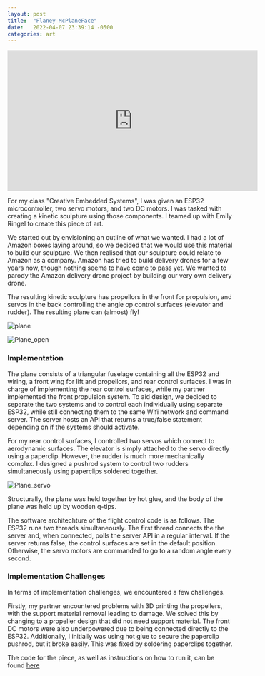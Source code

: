 ```yaml
---
layout: post
title:  "Planey McPlaneFace"
date:   2022-04-07 23:39:14 -0500
categories: art
---
```


<iframe width="560" height="315" src="https://www.youtube.com/embed/5N8ggmoUmLg" title="YouTube video player" frameborder="0" allow="accelerometer; autoplay; clipboard-write; encrypted-media; gyroscope; picture-in-picture" allowfullscreen></iframe>

For my class "Creative Embedded Systems", I was given an ESP32 microcontroller, two servo motors, and two DC motors. I was tasked with creating a kinetic sculpture using those components. I teamed up with Emily Ringel to create this piece of art.

We started out by envisioning an outline of what we wanted. I had a lot of Amazon boxes laying around, so we decided that we would use this material to build our sculpture. We then realised that our sculpture could relate to Amazon as a company. Amazon has tried to build delivery drones for a few years now, though nothing seems to have come to pass yet. We wanted to parody the Amazon delivery drone project by building our very own delivery drone.

The resulting kinetic sculpture has propellors in the front for propulsion, and servos in the back controlling the angle op control surfaces (elevator and rudder). The resulting plane can (almost) fly!

![plane](https://miro.medium.com/max/700/1*UWeiESU62Dr3_E9IWOIZ4Q.jpeg)

![Plane_open](https://miro.medium.com/max/700/1*4DswH9LDBM2T4CO9fM4QPw.jpeg)

### Implementation
The plane consists of a triangular fuselage containing all the ESP32 and wiring, a front wing for lift and propellors, and rear control surfaces. I was in charge of implementing the rear control surfaces, while my partner implemented the front propulsion system. To aid design, we decided to separate the two systems and to control each individually using separate ESP32, while still connecting them to the same Wifi network and command server. The server hosts an API that returns a true/false statement depending on if the systems should activate.

For my rear control surfaces, I controlled two servos which connect to aerodynamic surfaces. The elevator is simply attached to the servo directly using a paperclip. However, the rudder is much more mechanically complex. I designed a pushrod system to control two rudders simultaneously using paperclips soldered together.

![Plane_servo](https://lh3.googleusercontent.com/o61oSMelymStLY6HNdS1g5CialysszR1DW95Ql_QuhDoKGVmuFVxYvtb9xy86UeBQojGaqZcmXlO_nMjNTm4goRdwV6-zMPqWjkvlQ_6Ux97xtLn0kPCThyEfp1fty6GEH_m4RRg9hg_aUK9SBVfgdElqv6r0zy7s8EJWNDRpMAmDwAAqSGa3FSuMGuxuJvrvmAqg6KjKKuPgWHguz6NEZapwLVIwmbMuGogRlNAHXZU8wC8oP7ZgPC1vFG17ehaHmvf2pAVYcwOgXyjdyf9M4unMKPd5naXW4mXJ3dwGkTAatjqflma6dviGztLDjZN9xmwNCwtTCB5nFsAYLmlJaFkR8mivgLQhi6mVlqqKJ80qn7XfSeZWfYrZQQ5cW4-n0Vf3UL7qx6O-qFdC3-Pn2JA9KJoGD2EZoZ4IFbH8CbNxNViWeCK0hjHq82__YZip-UGtG33lZ3VtVuY7VrJRTSPFtMhMqIfGWN-U66R0Ou-urcvpLyenrWoMix5qGSTFLK-WIijr7VHOMxB5Gg36hRT9xWsY3UjZGPspSbYJoqwBos6GlZJst5FPmh3GaFGD4mxZtTwFKBeNe18fmsj_OfFUBmBqCl3Yj4WWCXJh4Qa-Fbw4Mgc4-y1vGW9zS2yUauTPZsrY39xcEiIqtTLDtiWuJJn1XKUVr_K1m5LiA4ZzbYc5ASGaviLiEAx_0yoVKy2eb5hdK0dvotzfoBLiemItNSR-Pg1iKfLCjMR_bxyqs3qUXAEXIic_IdoNpRkM95W7G5L_7RKMxg5bXaJ2X9lgFzpPmM0cRsf=w1206-h904-no?authuser=0)

Structurally, the plane was held together by hot glue, and the body of the plane was held up by wooden q-tips. 

The software architechture of the flight control code is as follows. The ESP32 runs two threads simultaneously. The first thread connects the the server and, when connected, polls the server API in a regular interval. If the server returns false, the control surfaces are set in the default position. Otherwise, the servo motors are commanded to go to a random angle every second.

### Implementation Challenges
In terms of implementation challenges, we encountered a few challenges.

Firstly, my partner encountered problems with 3D printing the propellers, with the support material removal leading to damage. We solved this by changing to a propeller design that did not need support material. The front DC motors were also underpowered due to being connected directly to the ESP32. Additionally, I initially was using hot glue to secure the paperclip pushrod, but it broke easily. This was fixed by soldering paperclips together.

The code for the piece, as well as instructions on how to run it, can be found [here][codebase]


[codebase]: https://github.com/AlephFive/ESP32_flight_control